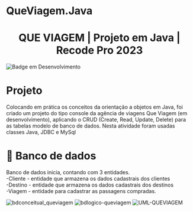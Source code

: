 # QueViagem.Java

<h1 align="center">  QUE VIAGEM | Projeto em Java | Recode Pro 2023 </h1>

![Badge em Desenvolvimento](http://img.shields.io/static/v1?label=STATUS&message=EM%20DESENVOLVIMENTO&color=GREEN&style=for-the-badge)


# Projeto
Colocando em prática os conceitos da orientação a objetos em Java, foi criado um projeto do tipo console da agência de viagens Que Viagem (em desenvolvimento), 
aplicando o CRUD (Create, Read, Update, Delete) para as tabelas modelo de banco de dados.
Nesta atividade foram usadas classes Java, JDBC e MySql


# 📁 Banco de dados
 Banco de dados inicia, contando com 3 entidades.<br>
-Cliente - entidade que armazena os dados cadastrais dos clientes<br>
-Destino - entidade que armazena os dados cadastrais dos destinos<br>
-Viagem - entidade para cadastrar as passagens compradas.<br>

![bdconceitual_queviagem](https://github.com/EmilyCavalcanti/QueViagem.Java/assets/110701419/ec498a79-afbb-45ca-baf9-f3fe6defea24)
![bdlogico-queviagem](https://github.com/EmilyCavalcanti/QueViagem.Java/assets/110701419/46503034-2733-438c-87f4-eafd5114de10)
![UML-QUEVIAGEM](https://github.com/EmilyCavalcanti/QueViagem.Java/assets/110701419/dca001db-a7ed-4165-a63b-7c7e52bba23b)

